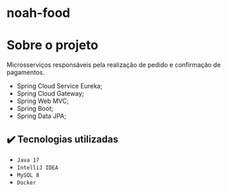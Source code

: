 # noah-food
# Sobre o projeto
Microsserviços responsáveis pela realização de pedido e confirmação de pagamentos.

* Spring Cloud Service Eureka;
* Spring Cloud Gateway;
* Spring Web MVC;
* Spring Boot;
* Spring Data JPA;


## ✔️ Tecnologias utilizadas

- ``Java 17``
- ``IntelliJ IDEA``
- ``MySQL 8``
- ``Docker``
